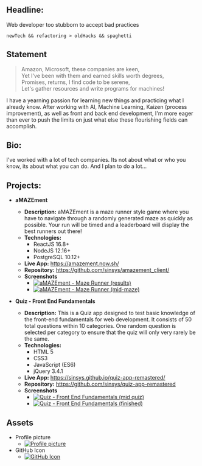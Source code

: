 ## Headline:
Web developer too stubborn to accept bad practices

`newTech && refactoring > oldHacks && spaghetti`

## Statement
> Amazon, Microsoft, these companies are keen,  
> Yet I&#39;ve been with them and earned skills worth degrees,  
> Promises, returns, I find code to be serene,  
> Let&#39;s gather resources and write programs for machines!  

I have a yearning passion for learning new things and practicing what I already know. After working with AI, Machine Learning, Kaizen (process improvement), as well as front and back end development, I&#39;m more eager than ever to push the limits on just what else these flourishing fields can accomplish.

## Bio:
I&#39;ve worked with a lot of tech companies. Its not about what or who you know, its about what you can do. And I plan to do a lot...

## Projects:
- **aMAZEment**
    - **Description:**  aMAZEment is a maze runner style game where you have to navigate through a randomly generated maze as quickly as possible. Your run will be timed and a leaderboard will display the best runners out there!
    - **Technologies:** 
        - ReactJS 16.8+
        - NodeJS 12.16+
        - PostgreSQL 10.12+
    - **Live App:** https://amazement.now.sh/
    - **Repository:** https://github.com/sinsys/amazement_client/
    - **Screenshots** 
        - [![aMAZEment - Maze Runner (results)](https://github.com/sinsys/portfolio/master/img/projects/amazement/desktop-results-full.jpg?raw=true)](https://github.com/sinsys/portfolio/master/img/projects/amazement/desktop-results-full.jpg?raw=true")
        - [![aMAZEment - Maze Runner (mid-maze)](https://github.com/sinsys/portfolio/master/img/projects/amazement/mobile-mid-maze-full.jpg?raw=true)](https://github.com/sinsys/portfolio/master/img/projects/quiz-app/quiz-app-quiz-end-full.jpg?raw=true")

- **Quiz - Front End Fundamentals**
    - **Description:**  This is a Quiz app designed to test basic knowledge of the front-end fundamentals for web development. It consists of 50 total questions within 10 categories. One random question is selected per category to ensure that the quiz will only very rarely be the same.
    - **Technologies:** 
        - HTML 5
        - CSS3
        - JavaScript (ES6)
        - jQuery 3.4.1
    - **Live App:** https://sinsys.github.io/quiz-app-remastered/
    - **Repository:** https://github.com/sinsys/quiz-app-remastered
    - **Screenshots** 
        - [![Quiz - Front End Fundamentals (mid quiz)](https://github.com/sinsys/portfolio/master/img/projects/quiz-app/thumbs/quiz-app-mid-quiz-thumb.jpg?raw=true)](https://github.com/sinsys/portfolio/master/img/projects/quiz-app/quiz-app-mid-quiz-full.jpg?raw=true")
        - [![Quiz - Front End Fundamentals (finished)](https://github.com/sinsys/portfolio/master/img/projects/quiz-app/thumbs/quiz-app-quiz-end-thumb.jpg?raw=true)](https://github.com/sinsys/portfolio/master/img/projects/quiz-app/quiz-app-quiz-end-full.jpg?raw=true")

## Assets
- Profile picture 
    - [![Profile picture](https://github.com/sinsys/portfolio/master/img/profile-pic-128.png?raw=true)](https://github.com/sinsys/portfolio/blob/master/img/profile-pic-256.png?raw=true")
- GitHub Icon
    - [![GitHub Icon](https://github.com/sinsys/portfolio/master/img/github-dark-64.png?raw=true)](https://github.com/sinsys/portfolio/blob/master/img/github-dark-64.png?raw=true")